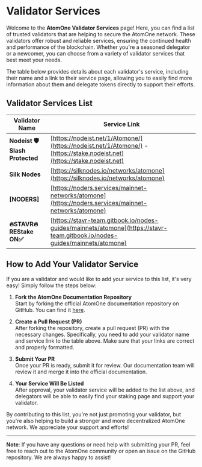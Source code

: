 # Validator Services

Welcome to the **AtomOne Validator Services** page! Here, you can find a list of trusted validators that are helping to secure the AtomOne network. These validators offer robust and reliable services, ensuring the continued health and performance of the blockchain. Whether you're a seasoned delegator or a newcomer, you can choose from a variety of validator services that best meet your needs.

The table below provides details about each validator's service, including their name and a link to their service page, allowing you to easily find more information about them and delegate tokens directly to support their efforts.

## Validator Services List

| **Validator Name** | **Service Link** |
|--------------------|------------------|
| **Nodeist 🛡️  Slash Protected**         | [https://nodeist.net/1/Atomone/](https://nodeist.net/1/Atomone/) - [https://stake.nodeist.net](https://stake.nodeist.net)|
| **Silk Nodes**     | [https://silknodes.io/networks/atomone](https://silknodes.io/networks/atomone) |
| **[NODERS]**     | [https://noders.services/mainnet-networks/atomone](https://noders.services/mainnet-networks/atomone) |
| **🔥STAVR🔥 REStake ON✅**     | [https://stavr-team.gitbook.io/nodes-guides/mainnets/atomone](https://stavr-team.gitbook.io/nodes-guides/mainnets/atomone) |

## How to Add Your Validator Service

If you are a validator and would like to add your service to this list, it's very easy! Simply follow the steps below:

1. **Fork the AtomOne Documentation Repository**  
   Start by forking the official AtomOne documentation repository on GitHub. You can find it [here](https://github.com/atomone-hub/atomone-docs/tree/main/docs).

2. **Create a Pull Request (PR)**  
   After forking the repository, create a pull request (PR) with the necessary changes. Specifically, you need to add your validator name and service link to the table above. Make sure that your links are correct and properly formatted.

3. **Submit Your PR**  
   Once your PR is ready, submit it for review. Our documentation team will review it and merge it into the official documentation.

4. **Your Service Will Be Listed**  
   After approval, your validator service will be added to the list above, and delegators will be able to easily find your staking page and support your validator.

By contributing to this list, you're not just promoting your validator, but you're also helping to build a stronger and more decentralized AtomOne network. We appreciate your support and efforts!

---

**Note**: If you have any questions or need help with submitting your PR, feel free to reach out to the AtomOne community or open an issue on the GitHub repository. We are always happy to assist!
